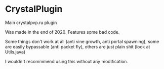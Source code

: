 # CrystalPlugin
Main crystalpvp.ru plugin

Was made in the end of 2020. Features some bad code.

Some things don't work at all (anti vine growth, anti portal spawning), some are easily bypassable (anti packet fly), others are just plain shit (look at Utils.java)

I wouldn't recommmend using this without any modification.
